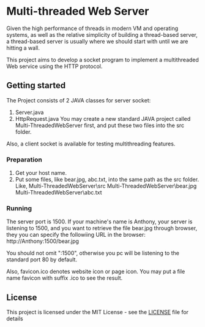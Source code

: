 # Multi-threaded Web Server

Given the high performance of threads in modern VM and operating systems, as well as the relative simplicity of building a thread-based server, a thread-based server is usually where we should start with until we are hitting a wall.

This project aims to develop a socket program to implement a multithreaded Web service using the HTTP protocol.

## Getting started
The Project consists of 2 JAVA classes for server socket:
1. Server.java
2. HttpRequest.java
You may create a new standard JAVA project called Multi-ThreadedWebServer first, 
and put these two files into the src folder. 

Also, a client socket is available for testing multithreading features. 

### Preparation
1. Get your host name. 
2. Put some files, like bear.jpg, abc.txt, into the same path as the src folder. Like,
Multi-ThreadedWebServer\src
Multi-ThreadedWebServer\bear.jpg
Multi-ThreadedWebServer\abc.txt

### Running
The server port is 1500. 
If your machine's name is Anthony, your server is listening to 1500, and 
you want to retrieve the file bear.jpg through browser, they you can specify the followiing URL in the browser: http://Anthony:1500/bear.jpg

You should not omit ":1500", otherwise you pc will be listening to the standard port 80 by default. 

Also, favicon.ico denotes website icon or page icon. You may put a file name favicon with suffix .ico to see the result. 


## License

This project is licensed under the MIT License - see the [LICENSE](LICENSE) file for details

